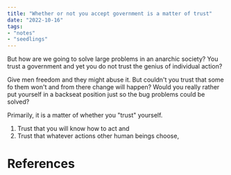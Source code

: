 ```yaml
---
title: "Whether or not you accept government is a matter of trust"
date: "2022-10-16"
tags:
- "notes"
- "seedlings"
---
```


But how are we going to solve large problems in an anarchic society? You trust a government and yet you do not trust the genius of individual action?

Give men freedom and they might abuse it. But couldn't you trust that some fo them won't and from there change will happen? Would you really rather put yourself in a backseat position just so the bug problems could be solved?

Primarily, it is a matter of whether you "trust" yourself.

1. Trust that you will know how to act and
2. Trust that whatever actions other human beings choose,


# References